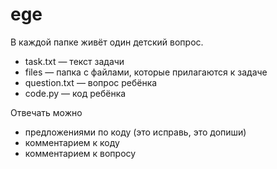 # ege
В каждой папке живёт один детский вопрос.

* task.txt — текст задачи
* files — папка с файлами, которые прилагаются к задаче
* question.txt — вопрос ребёнка
* code.py — код ребёнка

Отвечать можно 
* предложениями по коду (это исправь, это допиши)
* комментарием к коду
* комментарием к вопросу
